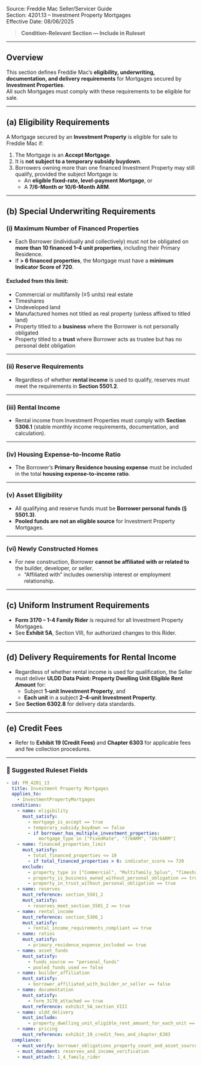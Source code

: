 Source: Freddie Mac Seller/Servicer Guide  
Section: 4201.13 – Investment Property Mortgages  
Effective Date: 08/06/2025  

> **Condition-Relevant Section — Include in Ruleset**

---

## Overview
This section defines Freddie Mac’s **eligibility, underwriting, documentation, and delivery requirements** for Mortgages secured by **Investment Properties**.  
All such Mortgages must comply with these requirements to be eligible for sale.

---

## (a) Eligibility Requirements

A Mortgage secured by an **Investment Property** is eligible for sale to Freddie Mac if:

1. The Mortgage is an **Accept Mortgage**.  
2. It is **not subject to a temporary subsidy buydown**.  
3. Borrowers owning more than one financed Investment Property may still qualify, provided the subject Mortgage is:  
   - An **eligible fixed-rate, level-payment Mortgage**, or  
   - A **7/6-Month or 10/6-Month ARM**.

---

## (b) Special Underwriting Requirements

### (i) Maximum Number of Financed Properties
- Each Borrower (individually and collectively) must not be obligated on **more than 10 financed 1–4 unit properties**, including their Primary Residence.  
- If **> 6 financed properties**, the Mortgage must have a **minimum Indicator Score of 720**.  

#### Excluded from this limit:
- Commercial or multifamily (≥5 units) real estate  
- Timeshares  
- Undeveloped land  
- Manufactured homes not titled as real property (unless affixed to titled land)  
- Property titled to a **business** where the Borrower is not personally obligated  
- Property titled to a **trust** where Borrower acts as trustee but has no personal debt obligation  

---

### (ii) Reserve Requirements
- Regardless of whether **rental income** is used to qualify, reserves must meet the requirements in **Section 5501.2**.

---

### (iii) Rental Income
- Rental income from Investment Properties must comply with **Section 5306.1** (stable monthly income requirements, documentation, and calculation).

---

### (iv) Housing Expense-to-Income Ratio
- The Borrower’s **Primary Residence housing expense** must be included in the total **housing expense-to-income ratio**.

---

### (v) Asset Eligibility
- All qualifying and reserve funds must be **Borrower personal funds (§ 5501.3)**.  
- **Pooled funds are not an eligible source** for Investment Property Mortgages.

---

### (vi) Newly Constructed Homes
- For new construction, Borrower **cannot be affiliated with or related to** the builder, developer, or seller.  
  - “Affiliated with” includes ownership interest or employment relationship.

---

## (c) Uniform Instrument Requirements
- **Form 3170 – 1-4 Family Rider** is required for all Investment Property Mortgages.  
- See **Exhibit 5A**, Section VIII, for authorized changes to this Rider.

---

## (d) Delivery Requirements for Rental Income
- Regardless of whether rental income is used for qualification, the Seller must deliver **ULDD Data Point: Property Dwelling Unit Eligible Rent Amount** for:
  - Subject **1-unit Investment Property**, and  
  - **Each unit** in a subject **2–4-unit Investment Property**.  
- See **Section 6302.8** for delivery data standards.

---

## (e) Credit Fees
- Refer to **Exhibit 19 (Credit Fees)** and **Chapter 6303** for applicable fees and fee collection procedures.

---

### 🧩 Suggested Ruleset Fields

```yaml
- id: FM_4201_13
  title: Investment Property Mortgages
  applies_to:
    - InvestmentPropertyMortgages
  conditions:
    - name: eligibility
      must_satisfy:
        - mortgage_is_accept == true
        - temporary_subsidy_buydown == false
        - if borrower_has_multiple_investment_properties:
            mortgage_type in ["FixedRate", "7/6ARM", "10/6ARM"]
    - name: financed_properties_limit
      must_satisfy:
        - total_financed_properties <= 10
        - if total_financed_properties > 6: indicator_score >= 720
      exclude:
        - property_type in ["Commercial", "Multifamily_5plus", "Timeshare", "UndevelopedLand"]
        - property_is_business_owned_without_personal_obligation == true
        - property_in_trust_without_personal_obligation == true
    - name: reserves
      must_reference: section_5501_2
      must_satisfy:
        - reserves_meet_section_5501_2 == true
    - name: rental_income
      must_reference: section_5306_1
      must_satisfy:
        - rental_income_requirements_compliant == true
    - name: ratios
      must_satisfy:
        - primary_residence_expense_included == true
    - name: asset_funds
      must_satisfy:
        - funds_source == "personal_funds"
        - pooled_funds_used == false
    - name: builder_affiliation
      must_satisfy:
        - borrower_affiliated_with_builder_or_seller == false
    - name: documentation
      must_satisfy:
        - form_3170_attached == true
      must_reference: exhibit_5A_section_VIII
    - name: uldd_delivery
      must_include:
        - property_dwelling_unit_eligible_rent_amount_for_each_unit == true
    - name: pricing
      must_reference: exhibit_19_credit_fees_and_chapter_6303
  compliance:
    - must_verify: borrower_obligations_property_count_and_asset_source
    - must_document: reserves_and_income_verification
    - must_attach: 1_4_family_rider

